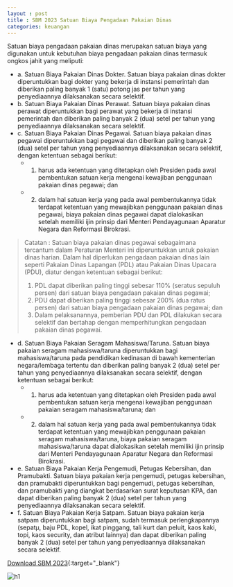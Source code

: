 ```yaml
---
layout : post
title : SBM 2023 Satuan Biaya Pengadaan Pakaian Dinas
categories: keuangan
---
```


Satuan biaya pengadaan pakaian dinas merupakan satuan biaya yang digunakan untuk kebutuhan biaya pengadaan pakaian dinas termasuk
ongkos jahit yang meliputi:
- a. Satuan Biaya Pakaian Dinas Dokter. Satuan biaya pakaian dinas dokter diperuntukkan bagi dokter yang bekerja di instansi pemerintah dan diberikan paling banyak 1 (satu) potong jas per tahun yang penyediaannya dilaksanakan secara selektif.
- b. Satuan Biaya Pakaian Dinas Perawat. Satuan biaya pakaian dinas perawat diperuntukkan bagi perawat
yang bekerja di instansi pemerintah dan diberikan paling banyak 2 (dua) setel per tahun yang penyediaannya dilaksanakan secara selektif.
- c. Satuan Biaya Pakaian Dinas Pegawai. Satuan biaya pakaian dinas pegawai diperuntukkan bagi pegawai dan diberikan paling banyak 2 (dua) setel per tahun yang penyediaannya dilaksanakan secara selektif, dengan ketentuan sebagai berikut:
   - 1) harus ada ketentuan yang ditetapkan oleh Presiden pada awal pembentukan satuan kerja mengenai kewajiban penggunaan pakaian dinas pegawai; dan
   - 2) dalam hal satuan kerja yang pada awal pembentukannya tidak terdapat ketentuan yang mewajibkan penggunaan pakaian dinas pegawai, biaya pakaian dinas pegawai dapat dialokasikan setelah memiliki ijin prinsip dari Menteri Pendayagunaan Aparatur Negara dan Reformasi Birokrasi.

> Catatan : Satuan biaya pakaian dinas pegawai sebagaimana tercantum dalam Peraturan Menteri ini diperuntukkan untuk pakaian dinas harian. Dalam hal diperlukan pengadaan pakaian dinas lain seperti Pakaian Dinas Lapangan (PDL) atau Pakaian Dinas Upacara (PDU), diatur dengan ketentuan sebagai berikut:
> 1. PDL dapat diberikan paling tinggi sebesar 110% (seratus sepuluh persen) dari satuan biaya pengadaan pakaian dinas pegawai;
> 2. PDU dapat diberikan paling tinggi sebesar 200% (dua ratus persen) dari satuan biaya pengadaan pakaian dinas pegawai; dan
> 3. Dalam pelaksanannya, pemberian PDU dan PDL dilakukan secara selektif dan bertahap dengan memperhitungkan pengadaan pakaian dinas pegawai.

- d. Satuan Biaya Pakaian Seragam Mahasiswa/Taruna. Satuan biaya pakaian seragam mahasiswa/taruna diperuntukkan bagi mahasiswa/taruna pada pendidikan kedinasan di bawah kementerian negara/lembaga tertentu dan diberikan paling banyak 2 (dua) setel per tahun yang penyediaannya dilaksanakan secara selektif, dengan ketentuan sebagai berikut:
   - 1) harus ada ketentuan yang ditetapkan oleh Presiden pada awal pembentukan satuan kerja mengenai kewajiban penggunaan pakaian seragam mahasiswa/taruna; dan
   - 2) dalam hal satuan kerja yang pada awal pembentukannya tidak terdapat ketentuan yang mewajibkan penggunaan pakaian seragam mahasiswa/taruna, biaya pakaian seragam mahasiswa/taruna dapat dialokasikan setelah memiliki ijin prinsip dari Menteri Pendayagunaan Aparatur Negara dan Reformasi Birokrasi.
- e. Satuan Biaya Pakaian Kerja Pengemudi, Petugas Kebersihan, dan Pramubakti. Satuan biaya pakaian kerja pengemudi, petugas kebersihan, dan pramubakti diperuntukkan bagi pengemudi, petugas kebersihan, dan pramubakti yang diangkat berdasarkan surat keputusan KPA, dan dapat diberikan paling banyak 2 (dua) setel per tahun yang penyediaannya dilaksanakan secara selektif.
- f. Satuan Biaya Pakaian Kerja Satpam. Satuan biaya pakaian kerja satpam diperuntukkan bagi satpam, sudah termasuk perlengkapannya (sepatμ, baju PDL, kopel, ikat pinggang, tali kurt dan peluit, kaos kaki, topi, kaos security, dan atribut lainnya) dan dapat diberikan paling banyak 2 (dua) setel per tahun yang penyediaannya dilaksanakan secara selektif.


[Download SBM 2023](https://firebasestorage.googleapis.com/v0/b/geotag-b7d33.appspot.com/o/SBM_2023.pdf?alt=media&token=228220bb-e660-47cd-bb6f-ef614ad11018){:target="_blank"}

![h1](https://firebasestorage.googleapis.com/v0/b/geotag-b7d33.appspot.com/o/SBM_2023_page-0041.jpg?alt=media&token=47e3bcbd-7fe1-4181-b92e-88aeeb5c591b)